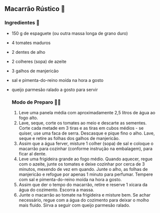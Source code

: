 ## Macarrão Rústico 🍝

### Ingredientes :tomato:

- 150 g de espaguete (ou outra massa longa de grano duro)

- 4 tomates maduros

- 2 dentes de alho

- 2 colheres (sopa) de azeite

- 3 galhos de manjericão

- sal e pimenta-do-reino moída na hora a gosto

- queijo parmesão ralado a gosto para servir

  ### Modo de Preparo :man_cook:

  1. Leve uma panela média com aproximadamente 2,5 litros de água ao fogo alto. 
  2. Lave, seque, corte os tomates ao meio e descarte as sementes. Corte cada metade em 3 tiras e as tiras em cubos médios - se quiser, use uma faca de serra. Descasque e pique fino o alho. Lave, seque e retire as folhas dos galhos de manjericão. 
  3. Assim que a água ferver, misture 1 colher (sopa) de sal e coloque o macarrão para cozinhar (conforme instrução na embalagem), para ficar al dente. 
  4. Leve uma frigideira grande ao fogo médio. Quando aquecer, regue com o azeite, junte os tomates e deixe cozinhar por cerca de 3 minutos, mexendo de vez em quando. Junte o alho, as folhas de manjericão e refogue por apenas 1 minuto para perfumar. Tempere com sal e pimenta-do-reino moída na hora a gosto. 
  5. Assim que der o tempo do macarrão, retire e reserve 1 xícara da água do cozimento. Escorra a massa.
  6. Junte o macarrão ao tomate na frigideira e misture bem. Se achar necessário, regue com a água do cozimento para deixar o molho mais fluido. Sirva a seguir com queijo parmesão ralado.

  
